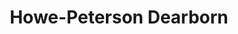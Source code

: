 ---
title: "Howe-Peterson Dearborn"
url: /dearborn/howe-peterson-dearborn/
shop: funeral directors
---